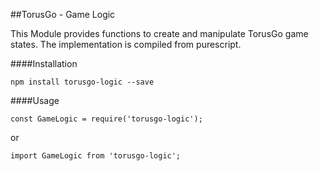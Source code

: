 ##TorusGo - Game Logic

This Module provides functions to create and manipulate TorusGo game states. The implementation is compiled from purescript.

####Installation

`npm install torusgo-logic --save`

####Usage

`const GameLogic = require('torusgo-logic');`

or

`import GameLogic from 'torusgo-logic';`